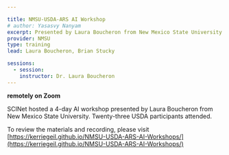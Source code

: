 ```yaml
---

title: NMSU-USDA-ARS AI Workshop
# author: Yasasvy Nanyam
excerpt: Presented by Laura Boucheron from New Mexico State University. 
provider: NMSU
type: training
lead: Laura Boucheron, Brian Stucky

sessions:
  - session: 
    instructor: Dr. Laura Boucheron
---
```


**remotely on Zoom**   

SCINet hosted a 4-day AI workshop presented by Laura Boucheron from New Mexico State University. Twenty-three USDA participants attended. 

To review the materials and recording, please visit [https://kerriegeil.github.io/NMSU-USDA-ARS-AI-Workshops/](https://kerriegeil.github.io/NMSU-USDA-ARS-AI-Workshops/)
